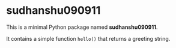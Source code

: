 # sudhanshu090911

This is a minimal Python package named **sudhanshu090911**. 

It contains a simple function `hello()` that returns a greeting string.
